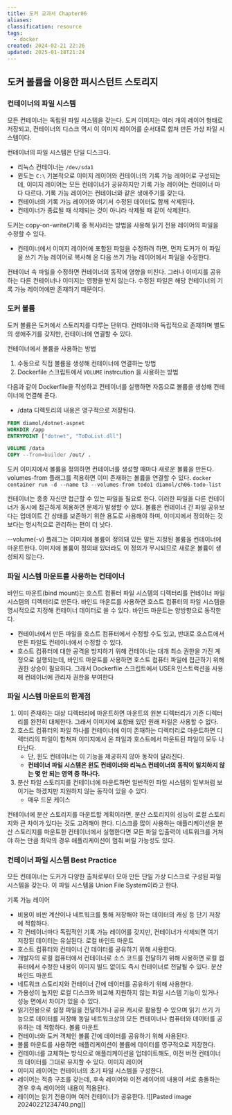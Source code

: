```yaml
---
title: 도커 교과서 Chapter06
aliases: 
classification: resource
tags:
  - docker
created: 2024-02-21 22:26
updated: 2025-01-18T21:24
---
```


## 도커 볼륨을 이용한 퍼시스턴트 스토리지

### 컨테이너의 파일 시스템

모든 컨테이너는 독립된 파일 시스템을 갖는다.
도커 이미지는 여러 개의 레이어 형태로 저장되고, 컨테이너의 디스크 역시 이 이미지 레이어를 순서대로 합쳐 만든 가상 파일 시스템이다.

컨테이너의 파일 시스템은 단일 디스크다.
- 리눅스 컨테이너는 `/dev/sda1`
- 윈도는 `C:\`
기본적으로 이미지 레이어와 컨테이너의 기록 가능 레이어로 구성되는데, 이미지 레이어는 모든 컨테이너가 공유하지만 기록 가능 레이어는 컨테이너 마다 다르다.
기록 가능 레이어는 컨테이너와 같은 생애주기를 갖는다.
- 컨테이너의 기록 가능 레이어와 여기서 수정된 데이터도 함께 삭제된다.
- 컨테이너가 종료될 때 삭제되는 것이 아니라 삭제될 때 같이 삭제된다.

도커는 copy-on-write(기록 중 복사)라는 방법을 사용해 읽기 전용 레이어의 파일을 수정할 수 있다.
- 컨테이너에서 이미지 레이어에 포함된 파일을 수정하려 하면, 먼저 도커가 이 파일을 쓰기 가능 레이어로 복사해 온 다음 쓰기 가능 레이어에서 파일을 수정한다.

컨테이너 속 파일을 수정하면 컨테이너의 동작에 영향을 미친다. 그러나 이미지를 공유하는 다른 컨테이너나 이미지는 영향을 받지 않는다. 수정된 파일은 해당 컨테이너의 기록 가능 레이어에만 존재하기 때문이다.

### 도커 볼륨

도커 볼륨은 도커에서 스토리지를 다루는 단위다. 컨테이너와 독립적으로 존재하며 별도의 생애주기를 갖지만, 컨테이너에 연결할 수 있다.

컨테이너에서 볼륨을 사용하는 방법
1. 수동으로 직접 볼륨을 생성해 컨테이너에 연결하는 방법
2. Dockerfile 스크립트에서 `VOLUME` instrcution 을 사용하는 방법

다음과 같이 Dockerfile을 작성하고 컨테이너를 실행하면 자동으로 볼륨을 생성해 컨테이너에 연결해 준다.
- /data 디렉토리의 내용은 영구적으로 저장된다.

```Dockerfile
FROM diamol/dotnet-aspnet
WORKDIR /app
ENTRYPOINT ["dotnet", "ToDoList.dll"]

VOLUME /data
COPY --from=builder /out/ .
```

도커 이미지에서 볼륨을 정의하면 컨테이너를 생성할 때마다 새로운 볼륨을 만든다.
volumes-from 플래그를 적용하면 이미 존재하는 볼륨을 연결할 수 있다.
`docker container run -d --name t3 --volumes-from todo1 diamol/ch06-todo-list`

컨테이너는 종종 자신만 접근할 수 있는 파일을 필요로 한다. 이러한 파일을 다른 컨테이너가 동시에 접근하게 허용하면 문제가 발생할 수 있다.
볼륨은 컨테이너 간 파일 공유보다는 업데이트 간 상태를 보존하기 위한 용도로 사용해야 하며, 이미지에서 정의하는 것보다는 명시적으로 관리하는 편이 더 낫다.

--volume(-v) 플래그는 이미지에 볼륨이 정의돼 있든 말든 지정된 볼륨을 컨테이너에 마운트한다. 이미지에 볼륨이 정의돼 있더라도 이 정의가 무시되므로 새로운 볼륨이 생성되지 않는다.

### 파일 시스템 마운트를 사용하는 컨테이너

바인드 마운트(bind mount)는 호스트 컴퓨터 파일 시스템의 디렉터리를 컨테이너 파일 시스템의 디렉터리로 만든다.
바인드 마운트를 사용하면 호스트 컴퓨터의 파일 시스템을 명시적으로 지정해 컨테이너 데이터로 쓸 수 있다.
바인드 마운트는 양방향으로 동작한다.
- 컨테이너에서 만든 파일을 호스트 컴퓨터에서 수정할 수도 있고, 반대로 호스트에서 만든 파일도 컨테이너에서 수정할 수 있다.
- 호스트 컴퓨터에 대한 공격을 방지하기 위해 컨테이너는 대개 최소 권한을 가진 계정으로 실행되는데, 바인드 마운트를 사용하면 호스트 컴퓨터 파일에 접근하기 위해 권한 상승이 필요하다. 그래서 Dockerfile 스크립트에서 USER 인스트럭션을 사용해 컨테이너에 관리자 권한을 부여한다

### 파일 시스템 마운트의 한계점

1. 이미 존재하는 대상 디렉터리에 마운트하면 마운트의 원본 디렉터리가 기존 디렉터리를 완전히 대체한다. 그래서 이미지에 포함돼 있던 원래 파일은 사용할 수 없다.
2. 호스트 컴퓨터의 파일 하나를 컨테이너에 이미 존재하는 디렉터리로 마운트하면 디렉터리의 파일이 합쳐져 이미지에서 온 파일과 호스트에서 마운트된 파일이 모두 나타난다. 
	- 단, 윈도 컨테이너는 이 기능을 제공하지 않아 동작이 달라진다.
	- **컨테이너 파일 시스템은 윈도 컨테이너와 리눅스 컨테이너의 동작이 일치하지 않는 몇 안 되는 영역 중 하나다.**
3. 분산 파일 스토리지를 컨테이너에 마운트하면 일반적인 파일 시스템의 일부처럼 보이기는 하겠지만 지원하지 않는 동작이 있을 수 있다.
	- 매우 드문 케이스

컨테이너에 분산 스토리지를 마운트할 계획이라면, 분산 스토리지의 성능이 로컬 스토리지와 큰 차이가 있다는 것도 고려해야 한다.
디스크를 많이 사용하는 애플리케이션을 분산 스토리지를 마운트한 컨테이너에서 실행한다면 모든 파일 입출력이 네트워크를 거쳐야 하는 만큼 최악의 경우 애플리케이션이 멈춰 버릴 가능성도 있다.

### 컨테이너 파일 시스템 Best Practice

모든 컨테이너는 도커가 다양한 출처로부터 모아 만든 단일 가상 디스크로 구성된 파일 시스템을 갖는다. 이 파일 시스템을 Union File System이라고 한다.

기록 가능 레이어
- 비용이 비싼 계산이나 네트워크를 통해 저장해야 하는 데이터의 캐싱 등 단기 저장에 적합하다.
- 각 컨테이너마다 독립적인 기록 가능 레이어를 갖지만, 컨테이너가 삭제되면 여기 저장된 데이터는 유실된다.
로컬 바인드 마운트
- 호스트 컴퓨터와 컨테이너 간 데이터를 공유하기 위해 사용한다.
- 개발자의 로컬 컴퓨터에서 컨테이너로 소스 코드를 전달하기 위해 사용하면 로컬 컴퓨터에서 수정한 내용이 이미지 빌드 없이도 즉시 컨테이너로 전달될 수 있다.
분산 바인드 마운트
- 네트워크 스토리지와 컨테이너 간에 데이터를 공유하기 위해 사용한다.
- 가용성이 높지만 로컬 디스크와 비교해 지원하지 않는 파일 시스템 기능이 있거나 성능 면에서 차이가 있을 수 있다.
- 읽기전용으로 설정 파일을 전달하거나 공유 캐시로 활용할 수 있으며 읽기 쓰기 가능으로 데이터를 저장해 동일 네트워크상의 모든 컨테이너나 컴퓨터와 데이터를 공유하는 데 적합하다.
볼륨 마운트
- 컨테이너와 도커 객체인 볼륨 간에 데이터를 공유하기 위해 사용된다.
- 볼륨 마운트를 사용하면 애플리케이션이 볼륨에 데이터를 영구적으로 저장한다.
- 컨테이너를 교체하는 방식으로 애플리케이션을 업데이트해도, 이전 버전 컨테이너의 데이터를 그대로 유지할 수 있다.
이미지 레이어
- 이미지 레이어는 컨테이너의 초기 파일 시스템을 구성한다.
- 레이어는 적층 구조를 갖는데, 후속 레이어와 이전 레이어의 내용이 서로 충돌하는 경우 후속 레이어의 내용이 적용된다.
- 레이어는 읽기 전용이며 여러 컨테이너가 공유한다.
![[Pasted image 20240221234740.png]]
